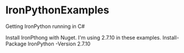 # IronPythonExamples
Getting IronPython running in C#

Install IronPthong with Nuget. I'm using 2.7.10 in these examples.
Install-Package IronPython -Version 2.7.10

